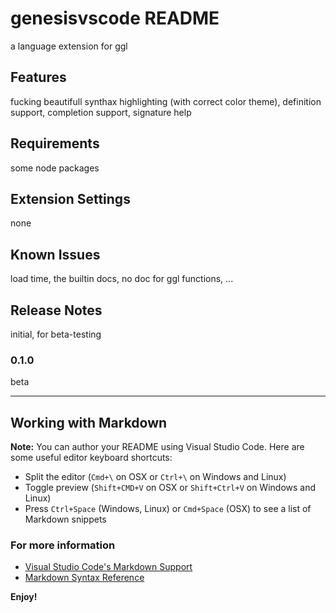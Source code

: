 # genesisvscode README

a language extension for ggl

## Features

fucking beautifull synthax highlighting (with correct color theme),
definition support,
completion support,
signature help

## Requirements

some node packages

## Extension Settings

none

## Known Issues

load time, the builtin docs, no doc for ggl functions, ...

## Release Notes

initial, for beta-testing

### 0.1.0

beta


-----------------------------------------------------------------------------------------------------------

## Working with Markdown

**Note:** You can author your README using Visual Studio Code.  Here are some useful editor keyboard shortcuts:

* Split the editor (`Cmd+\` on OSX or `Ctrl+\` on Windows and Linux)
* Toggle preview (`Shift+CMD+V` on OSX or `Shift+Ctrl+V` on Windows and Linux)
* Press `Ctrl+Space` (Windows, Linux) or `Cmd+Space` (OSX) to see a list of Markdown snippets

### For more information

* [Visual Studio Code's Markdown Support](http://code.visualstudio.com/docs/languages/markdown)
* [Markdown Syntax Reference](https://help.github.com/articles/markdown-basics/)

**Enjoy!**